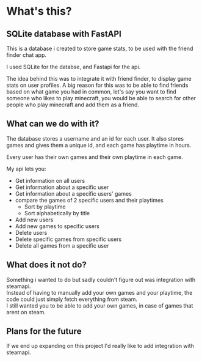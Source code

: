 # What's this?

## SQLite database with FastAPI

This is a database i created to store game stats, to be used with the friend finder chat app.

I used SQLite for the databse, and Fastapi for the api.

The idea behind this was to integrate it with friend finder, to display game stats on user profiles.
A big reason for this was to be able to find friends based on what game you had in common, let's say you want to find someone who likes to play minecraft, you would be able to search for other people who play minecraft and add them as a friend.

## What can we do with it?

The database stores a username and an id for each user.
It also stores games and gives them a unique id, and each game has playtime in hours.

Every user has their own games and their own playtime in each game.

My api lets you:

- Get information on all users
- Get information about a specific user
- Get information about a specific users' games
- compare the games of 2 specific users and their playtimes
    - Sort by playtime
    - Sort alphabetically by title
- Add new users
- Add new games to specific users
- Delete users
- Delete specific games from specific users
- Delete all games from a specific user

## What does it not do?

Something i wanted to do but sadly couldn't figure out was integration with steamapi.<br>
Instead of having to manually add your own games and your playtime, the code could just simply fetch everything from steam.<br>
I still wanted you to be able to add your own games, in case of games that arent on steam.

## Plans for the future

If we end up expanding on this project I'd really like to add integration with steamapi.

